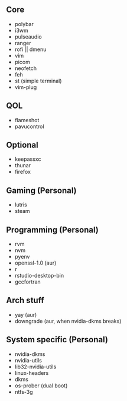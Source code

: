 ## Core
- polybar
- i3wm
- pulseaudio
- ranger
- rofi || dmenu
- vim
- picom
- neofetch
- feh
- st (simple terminal)
- vim-plug

## QOL
- flameshot
- pavucontrol

## Optional
- keepassxc
- thunar
- firefox

## Gaming (Personal)
- lutris
- steam


## Programming (Personal)
- rvm
- nvm
- pyenv
- openssl-1.0 (aur)
- r
- rstudio-desktop-bin
- gccfortran

## Arch stuff
- yay (aur)
- downgrade (aur, when nvidia-dkms breaks)


## System specific (Personal)
- nvidia-dkms
- nvidia-utils
- lib32-nvidia-utils
- linux-headers
- dkms
- os-prober (dual boot)
- ntfs-3g
